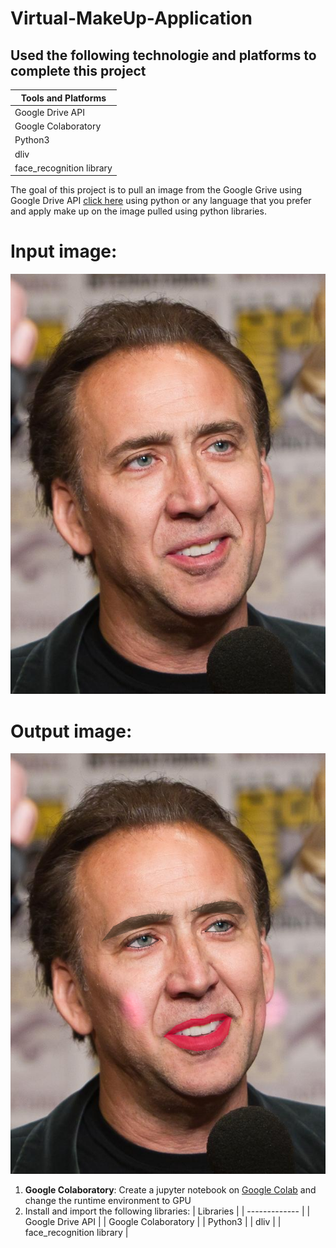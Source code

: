 # Virtual-MakeUp-Application

## Used the following technologie and platforms to complete this project
|    Tools and Platforms   |
| ------------- |
| Google Drive API      | 
| Google Colaboratory      | 
| Python3 | 
| dliv |
| face_recognition library |

The goal of this project is to pull an image from the Google Grive using Google Drive API [click here](https://developers.google.com/drive/api/v3/quickstart/python) using python or any language that you prefer and apply make up on the image pulled using python libraries.

# Input image:

![alt text](https://github.com/IndupriyaKompi/Virtual-MakeUp-Application/blob/main/images/nicolascage.jpg "Input image- Nicolas Cage")

# Output image:

![alt text](https://github.com/IndupriyaKompi/Virtual-MakeUp-Application/blob/main/images/OutputImage.png "Output image- Nicolas Cage")





1. **Google Colaboratory**: Create a jupyter notebook on [Google Colab](https://colab.research.google.com/notebooks/intro.ipynb) and change the runtime environment to GPU
2. Install and import the following libraries:
|   Libraries   |
| ------------- |
| Google Drive API      | 
| Google Colaboratory      | 
| Python3 | 
| dliv |
| face_recognition library |




